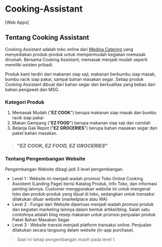 # Cooking-Assistant
[Web Apps]
## Tentang Cooking Assistant
Cooking Assistant adalah toko online dari [Medina Catering]() yang menyediakan produk-produk untuk mempermudah kegiatan memasak dirumah. Bersama Cooking Assistant, memasak menjadi mudah seperti memiliki asisten pribadi. 

Produk kami terdiri dari makanan siap saji, makanan berbumbu siap masak, bumbu racik siap pakai, sampai bahan masakan segar. Setiap produk Cooking Assistant dibuat dari bahan segar dan berkualitas yang bebas dari bahan pengawet dan MSG. 

### Kategori Produk
1. Memasak Mudah ("**EZ COOK**") berupa makanan siap masak dan bumbu racik siap pakai
2. Makan Gampang ("**EZ FOOD**") berupa makanan siap saji dan cemilah
3. Belanja Gak Repot ("**EZ GROCERIES**") berupa bahan masakan segar dan paket bahan masakan.
   
> ### "*EZ COOK, EZ FOOD, EZ GROCERIES*"

### Tentang Pengembangan Website
Pengembangan Website dibagi jadi 3 level pengembangan.
- Level 1 : Website ini menjadi wadah promosi Toko Online Cooking Assistent (Landing Page) berisi Katalog Produk, Info Toko, dan informasi penting lainnya. Customer menggunakan website ini untuk mengenal toko dan produk-produk yang dijual di toko, sedangkan untuk transaksi dilakukan diluar website (marketplace atau WA)
- Level 2 : Fungsi dari Website diperluas menjadi wadah promosi produk dan kegiatan marketing lainnya dalam bentuk artikel/blog. Salah satu contohnya adalah blog resep makanan untuk promosi penjualan produk Paket Bahan Masakan Segar.
- Level 3 : Website transisi menjadi platform transaksi online. Penjualan dilakukan secara langsung dalam website (in-app purchase).

> Saat ini tahap pengembangan masih pada level 1.
